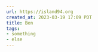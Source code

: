 ```yaml
---
url: https://island94.org
created_at: 2023-03-19 17:09 PDT
title: Ben
tags:
- something
- else
---
```



